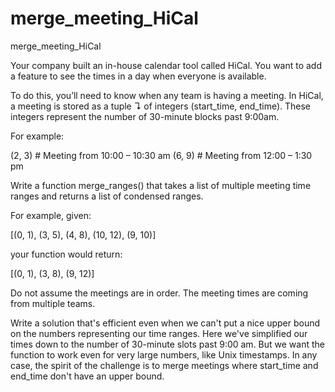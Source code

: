 # merge_meeting_HiCal
merge_meeting_HiCal

 Your company built an in-house calendar tool called HiCal. You want to add a feature to see the times in a day when everyone is available.

To do this, you’ll need to know when any team is having a meeting. In HiCal, a meeting is stored as a tuple ↴ of integers (start_time, end_time). These integers represent the number of 30-minute blocks past 9:00am.

For example:

  (2, 3)  # Meeting from 10:00 – 10:30 am
(6, 9)  # Meeting from 12:00 – 1:30 pm

Write a function merge_ranges() that takes a list of multiple meeting time ranges and returns a list of condensed ranges.

For example, given:

  [(0, 1), (3, 5), (4, 8), (10, 12), (9, 10)]

your function would return:

  [(0, 1), (3, 8), (9, 12)]

Do not assume the meetings are in order. The meeting times are coming from multiple teams.

Write a solution that's efficient even when we can't put a nice upper bound on the numbers representing our time ranges. Here we've simplified our times down to the number of 30-minute slots past 9:00 am. But we want the function to work even for very large numbers, like Unix timestamps. In any case, the spirit of the challenge is to merge meetings where start_time and end_time don't have an upper bound. 
